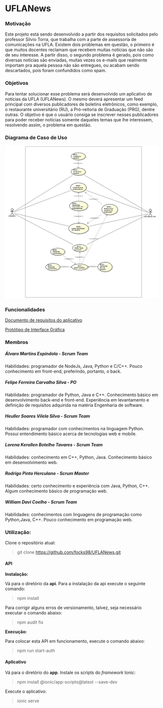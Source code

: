 # UFLANews

### Motivação

Este projeto está sendo desenvolvido a partir dos requisitos solicitados pelo professor Silvio Torra, que trabalha com a parte de assessoria de comunicações na UFLA. Existem dois problemas em questão, o primeiro é que muitos docentes reclamam que recebem muitas notícias que não são de seu interesse. A partir disso, o segundo problema é gerado, pois como diversas notícias são enviadas, muitas vezes os e-mails que realmente importam pra aquela pessoa não são entregues, ou acabam sendo descartados, pois foram confundidos como spam.

### Objetivos

Para tentar solucionar esse problema será desenvolvido um aplicativo de notícias da UFLA (UFLANews). O mesmo deverá apresentar um feed principal com diversos publicadores de boletins eletrônicos, como exemplo, o restaurante universitário (RU), a Pró-reitoria de Graduação (PRG), dentre outras. O objetivo é que o usuário consiga se inscrever nesses publicadores para poder receber notícias somente daqueles temas que lhe interessem, resolvendo assim, o problema em questão.

### Diagrama de Caso de Uso

![Diagrama de casos de uso do aplicativo](https://github.com/focks98/UFLANews/blob/master/casoDeUso.png)

### Funcionalidades

[Documento de requisitos do aplicativo](https://github.com/focks98/UFLANews/issues)

[Protótipo de Interface Gráfica](https://xd.adobe.com/view/865f717c-b578-4943-5cb5-0d598f6f5baf-f06e/)

### Membros

##### Álvaro Martins Espíndola - Scrum Team

Habilidades: programador de NodeJs, Java, Python e C/C++. Pouco conhecimento em front-end, preferindo, portanto, o back.

##### Felipe Ferreira Carvalho Silva - PO

Habilidades: programador de Python, Java e C++. Conhecimento básico em desenvolvimento back-end e front-end. Experiência em levantamento e definição de requisitos adquirida na matéria Engenharia de software.

##### Heuller Soares Vilela Silva - Scrum Team

Habilidades: programador com conhecimentos na linguagem Python. Possui entendimento básico acerca de tecnologias web e mobile.

##### Lorena Kerollen Botelho Tavares - Scrum Team

Habilidades: conhecimento em C++, Python, Java. Conhecimento básico em desenvolvimento web.

##### Rodrigo Pinto Herculano - Scrum Master

Habilidades: certo conhecimento e experiência com Java, Python, C++. Algum conhecimento básico de programação web.

##### William Davi Coelho - Scrum Team

Habilidades: conhecimentos com linguagens de programação como Python,Java, C++. Pouco conhecimento em programação web.

### Utilização:

Clone o repositório atual: 
> git clone https://github.com/focks98/UFLANews.git

#### API
**Instalação:**

Vá para o diretório da **api**.
Para a instalação da api execute o seguinte comando:
> npm install

Para corrigir alguns erros de versionamento, talvez, seja necessário executar o comando abaixo:
> npm audit fix

**Execução:**

Para colocar esta API em funcionamento, execute o comando abaixo:
> npm run start-auth

#### Aplicativo

Vá para o diretório do **app**.
Instale os scripts do *framework* Ionic:
> npm install @ionic/app-scripts@latest --save-dev

Execute o aplicativo:
>ionic serve
